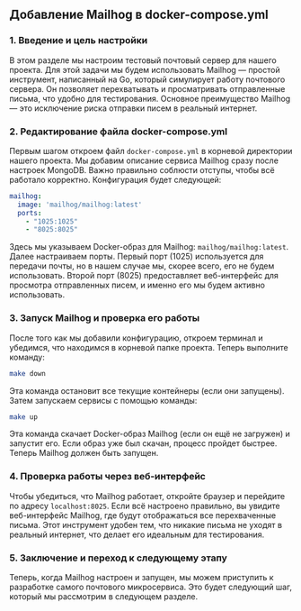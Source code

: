 ## Добавление Mailhog в docker-compose.yml

### 1. Введение и цель настройки

В этом разделе мы настроим тестовый почтовый сервер для нашего проекта. Для этой задачи мы будем использовать Mailhog — простой инструмент, написанный на Go, который симулирует работу почтового сервера. Он позволяет перехватывать и просматривать отправленные письма, что удобно для тестирования. Основное преимущество Mailhog — это исключение риска отправки писем в реальный интернет.

### 2. Редактирование файла docker-compose.yml

Первым шагом откроем файл `docker-compose.yml` в корневой директории нашего проекта. Мы добавим описание сервиса Mailhog сразу после настроек MongoDB. Важно правильно соблюсти отступы, чтобы всё работало корректно. Конфигурация будет следующей:

```yml
mailhog:
  image: 'mailhog/mailhog:latest'
  ports:
    - "1025:1025"
    - "8025:8025"
```

Здесь мы указываем Docker-образ для Mailhog: `mailhog/mailhog:latest`. Далее настраиваем порты. Первый порт (1025) используется для передачи почты, но в нашем случае мы, скорее всего, его не будем использовать. Второй порт (8025) предоставляет веб-интерфейс для просмотра отправленных писем, и именно его мы будем активно использовать.

### 3. Запуск Mailhog и проверка его работы

После того как мы добавили конфигурацию, откроем терминал и убедимся, что находимся в корневой папке проекта. Теперь выполните команду:

```bash
make down
```

Эта команда остановит все текущие контейнеры (если они запущены). Затем запускаем сервисы с помощью команды:

```bash
make up
```

Эта команда скачает Docker-образ Mailhog (если он ещё не загружен) и запустит его. Если образ уже был скачан, процесс пройдет быстрее. Теперь Mailhog должен быть запущен.

### 4. Проверка работы через веб-интерфейс

Чтобы убедиться, что Mailhog работает, откройте браузер и перейдите по адресу `localhost:8025`. Если всё настроено правильно, вы увидите веб-интерфейс Mailhog, где будут отображаться все перехваченные письма. Этот инструмент удобен тем, что никакие письма не уходят в реальный интернет, что делает его идеальным для тестирования.

### 5. Заключение и переход к следующему этапу

Теперь, когда Mailhog настроен и запущен, мы можем приступить к разработке самого почтового микросервиса. Это будет следующий шаг, который мы рассмотрим в следующем разделе.


